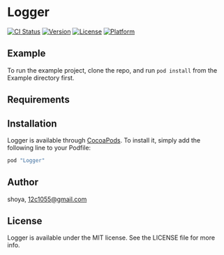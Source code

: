 # Logger

[![CI Status](http://img.shields.io/travis/shoya/Logger.svg?style=flat)](https://travis-ci.org/shoya/Logger)
[![Version](https://img.shields.io/cocoapods/v/Logger.svg?style=flat)](http://cocoapods.org/pods/Logger)
[![License](https://img.shields.io/cocoapods/l/Logger.svg?style=flat)](http://cocoapods.org/pods/Logger)
[![Platform](https://img.shields.io/cocoapods/p/Logger.svg?style=flat)](http://cocoapods.org/pods/Logger)

## Example

To run the example project, clone the repo, and run `pod install` from the Example directory first.

## Requirements

## Installation

Logger is available through [CocoaPods](http://cocoapods.org). To install
it, simply add the following line to your Podfile:

```ruby
pod "Logger"
```

## Author

shoya, 12c1055@gmail.com

## License

Logger is available under the MIT license. See the LICENSE file for more info.
